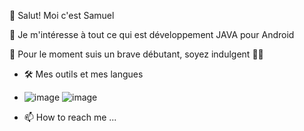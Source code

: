 👋 Salut! Moi c'est Samuel

👀 Je m'intéresse à tout ce qui est développement JAVA pour Android

🌱 Pour le moment suis un brave débutant, soyez indulgent 👨🏻

- 🛠️ Mes outils et mes langues
- ![image](https://user-images.githubusercontent.com/74216127/180431667-9cea6b10-085a-4f37-b694-4e764816413b.png) ![image](https://user-images.githubusercontent.com/74216127/180432040-bc140f50-8c7b-4d51-9a58-d79bdc308c60.png)

- 📫 How to reach me ...

